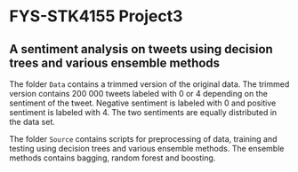 # FYS-STK4155 Project3

## A sentiment analysis on tweets using decision trees and various ensemble methods

The folder `Data` contains a trimmed version of the original data. The trimmed version contains 200 000 tweets labeled with 0 or 4 depending on the sentiment of the tweet. Negative sentiment is labeled with 0 and positive sentiment is labeled with 4. The two sentiments are equally distributed in the data set.

The folder `Source` contains scripts for preprocessing of data, training and testing using decision trees and various ensemble methods. The ensemble methods contains bagging, random forest and boosting.
